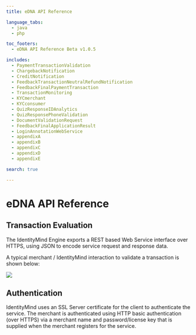```yaml
---
title: eDNA API Reference

language_tabs:
  - java
  - php

toc_footers:
  - eDNA API Reference Beta v1.0.5

includes:	
  - PaymentTransactionValidation
  - ChargebackNotification
  - CreditNotification
  - FeedbackTransactionNeutralRefundNotification
  - FeedbackFinalPaymentTransaction
  - TransactionMonitoring
  - KYCmerchant
  - KYCconsumer
  - QuizResponseIDAnalytics
  - QuizResponsePhoneValidation
  - DocumentValidationRequest
  - FeedbackFinalApplicationResult
  - LoginAnnotationWebService
  - appendixA
  - appendixB
  - appendixC
  - appendixD
  - appendixE

search: true

---
```


# eDNA API Reference

## Transaction Evaluation

The IdentityMind Engine exports a REST based Web Service interface over HTTPS, using JSON to encode service request and response data.

A typical merchant / IdentityMind interaction to validate a transaction is shown below:

![](http://i.imgur.com/4o540Tw.png)

## Authentication

IdentityMind uses an SSL Server certificate for the client to authenticate the service.  The merchant is authenticated using HTTP basic authentication (over HTTPS) via a merchant name and password/license key that is supplied when the merchant registers for the service. 

<link rel="icon" href="http://www.identitymindglobal.com/wp-content/uploads/2013/05/Favicon.png" type="image/png">
